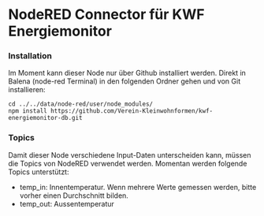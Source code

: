 # NodeRED Connector für KWF Energiemonitor

### Installation
Im Moment kann dieser Node nur über Github installiert werden. Direkt in Balena (node-red Terminal) in den folgenden Ordner gehen und von Git installieren: 
```
cd ../../data/node-red/user/node_modules/
npm install https://github.com/Verein-Kleinwohnformen/kwf-energiemonitor-db.git
```

### Topics
Damit dieser Node verschiedene Input-Daten unterscheiden kann, müssen die Topics von NodeRED verwendet werden. Momentan werden folgende Topics unterstützt:
- temp_in: Innentemperatur. Wenn mehrere Werte gemessen werden, bitte vorher einen Durchschnitt bilden.
- temp_out: Aussentemperatur
